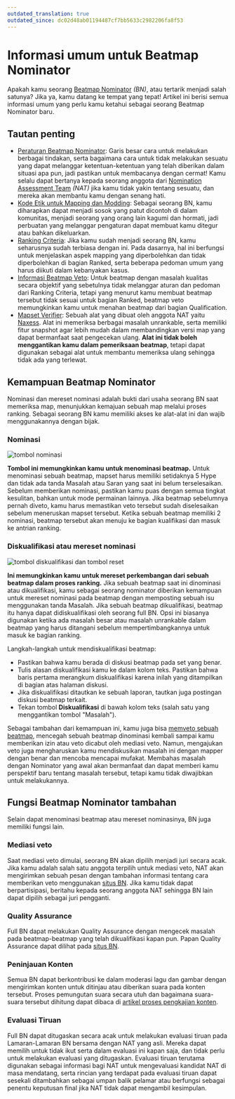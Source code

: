 ```yaml
---
outdated_translation: true
outdated_since: dc02d48ab01194487cf7bb5633c2982206fa8f53
---
```


# Informasi umum untuk Beatmap Nominator

Apakah kamu seorang [Beatmap Nominator](/wiki/People/The_Team/Beatmap_Nominators) *(BN)*, atau tertarik menjadi salah satunya? Jika ya, kamu datang ke tempat yang tepat! Artikel ini berisi semua informasi umum yang perlu kamu ketahui sebagai seorang Beatmap Nominator baru.

## Tautan penting

- [Peraturan Beatmap Nominator](/wiki/People/The_Team/Beatmap_Nominators/Rules): Garis besar cara untuk melakukan berbagai tindakan, serta bagaimana cara untuk tidak melakukan sesuatu yang dapat melanggar ketentuan-ketentuan yang telah diberikan dalam situasi apa pun, jadi pastikan untuk membacanya dengan cermat! Kamu selalu dapat bertanya kepada seorang anggota dari [Nomination Assessment Team](/wiki/People/The_Team/Nomination_Assessment_Team) *(NAT)* jika kamu tidak yakin tentang sesuatu, dan mereka akan membantu kamu dengan senang hati.
- [Kode Etik untuk Mapping dan Modding](/wiki/Rules/Code_of_Conduct_for_Modding_and_Mapping): Sebagai seorang BN, kamu diharapkan dapat menjadi sosok yang patut dicontoh di dalam komunitas, menjadi seorang yang orang lain kagumi dan hormati, jadi perbuatan yang melanggar pengaturan dapat membuat kamu ditegur atau bahkan dikeluarkan.
- [Ranking Criteria](/wiki/Ranking_Criteria): Jika kamu sudah menjadi seorang BN, kamu seharusnya sudah terbiasa dengan ini. Pada dasarnya, hal ini berfungsi untuk menjelaskan aspek mapping yang diperbolehkan dan tidak diperbolehkan di bagian Ranked, serta beberapa pedoman umum yang harus diikuti dalam kebanyakan kasus.
- [Informasi Beatmap Veto](/wiki/People/The_Team/Beatmap_Nominators/Beatmap_Veto): Untuk beatmap dengan masalah kualitas secara objektif yang sebetulnya tidak melanggar aturan dan pedoman dari Ranking Criteria, tetapi yang menurut kamu membuat beatmap tersebut tidak sesuai untuk bagian Ranked, beatmap veto memungkinkan kamu untuk menahan beatmap dari bagian Qualification.
- [Mapset Verifier](https://osu.ppy.sh/community/forums/topics/943895): Sebuah alat yang dibuat oleh anggota NAT yaitu [Naxess](https://osu.ppy.sh/users/8129817). Alat ini memeriksa berbagai masalah unrankable, serta memiliki fitur snapshot agar lebih mudah dalam membandingkan versi map yang dapat bermanfaat saat pengecekan ulang. **Alat ini tidak boleh menggantikan kamu dalam pemeriksaan beatmap**, tetapi dapat digunakan sebagai alat untuk membantu memeriksa ulang sehingga tidak ada yang terlewat.

## Kemampuan Beatmap Nominator

Nominasi dan mereset nominasi adalah bukti dari usaha seorang BN saat memeriksa map, menunjukkan kemajuan sebuah map melalui proses ranking. Sebagai seorang BN kamu memiliki akses ke alat-alat ini dan wajib menggunakannya dengan bijak.

### Nominasi

![tombol nominasi](img/nominate_id.png)

**Tombol ini memungkinkan kamu untuk menominasi beatmap.** Untuk menominasi sebuah beatmap, mapset harus memiliki setidaknya 5 Hype dan tidak ada tanda Masalah atau Saran yang saat ini belum terselesaikan. Sebelum memberikan nominasi, pastikan kamu puas dengan semua tingkat kesulitan, bahkan untuk mode permainan lainnya. Jika beatmap sebelumnya pernah diveto, kamu harus memastikan veto tersebut sudah diselesaikan sebelum meneruskan mapset tersebut. Ketika sebuah beatmap memiliki 2 nominasi, beatmap tersebut akan menuju ke bagian kualifikasi dan masuk ke antrian ranking.

### Diskualifikasi atau mereset nominasi

![tombol diskualifikasi dan tombol reset](img/reset_dq_id.png)

**Ini memungkinkan kamu untuk mereset perkembangan dari sebuah beatmap dalam proses ranking.** Jika sebuah beatmap saat ini dinominasi atau dikualifikasi, kamu sebagai seorang nominator diberikan kemampuan untuk mereset nominasi pada beatmap dengan memposting sebuah isu menggunakan tanda Masalah. Jika sebuah beatmap dikualifikasi, beatmap itu hanya dapat didiskualifikasi oleh seorang full BN. Opsi ini biasanya digunakan ketika ada masalah besar atau masalah unrankable dalam beatmap yang harus ditangani sebelum mempertimbangkannya untuk masuk ke bagian ranking.

Langkah-langkah untuk mendiskualifikasi beatmap:

- Pastikan bahwa kamu berada di diskusi beatmap pada set yang benar.
- Tulis alasan diskualifikasi kamu ke dalam kolom teks. Pastikan bahwa baris pertama merangkum diskualifikasi karena inilah yang ditampilkan di bagian atas halaman diskusi.
- Jika diskualifikasi ditautkan ke sebuah laporan, tautkan juga postingan diskusi beatmap terkait.
- Tekan tombol **Diskualifikasi** di bawah kolom teks (salah satu yang menggantikan tombol "Masalah").

Sebagai tambahan dari kemampuan ini, kamu juga bisa [memveto sebuah beatmap](/wiki/People/The_Team/Beatmap_Nominators/Beatmap_Veto), mencegah sebuah beatmap dinominasi kembali sampai kamu memberikan izin atau veto dicabut oleh mediasi veto. Namun, mengajukan veto juga mengharuskan kamu mendiskusikan masalah ini dengan mapper dengan benar dan mencoba mencapai mufakat. Membahas masalah dengan Nominator yang awal akan bermanfaat dan dapat memberi kamu perspektif baru tentang masalah tersebut, tetapi kamu tidak diwajibkan untuk melakukannya.

## Fungsi Beatmap Nominator tambahan

Selain dapat menominasi beatmap atau mereset nominasinya, BN juga memiliki fungsi lain.

### Mediasi veto

Saat mediasi veto dimulai, seorang BN akan dipilih menjadi juri secara acak. Jika kamu adalah salah satu anggota terpilih untuk mediasi veto, NAT akan mengirimkan sebuah pesan dengan tambahan informasi tentang cara memberikan veto menggunakan [situs BN](http://bn.mappersguild.com). Jika kamu tidak dapat berpartisipasi, beritahu kepada seorang anggota NAT sehingga BN lain dapat dipilih sebagai juri pengganti.

### Quality Assurance

Full BN dapat melakukan Quality Assurance dengan mengecek masalah pada beatmap-beatmap yang telah dikualifikasi kapan pun. Papan Quality Assurance dapat dilihat pada [situs BN](https://bn.mappersguild.com/qualityassurance).

### Peninjauan Konten

Semua BN dapat berkontribusi ke dalam moderasi lagu dan gambar dengan mengirimkan konten untuk ditinjau atau diberikan suara pada konten tersebut. Proses pemungutan suara secara utuh dan bagaimana suara-suara tersebut dihitung dapat dibaca di [artikel proses pengkajian konten](/wiki/Rules/Content_Voting_Process).

### Evaluasi Tiruan

Full BN dapat ditugaskan secara acak untuk melakukan evaluasi tiruan pada Lamaran-Lamaran BN bersama dengan NAT yang asli. Mereka dapat memilih untuk tidak ikut serta dalam evaluasi ini kapan saja, dan tidak perlu untuk melakukan evaluasi yang ditugaskan. Evaluasi tiruan terutama digunakan sebagai informasi bagi NAT untuk mengevaluasi kandidat NAT di masa mendatang, serta rincian yang terdapat pada evaluasi tiruan dapat sesekali ditambahkan sebagai umpan balik pelamar atau berfungsi sebagai penentu keputusan final jika NAT tidak dapat mengambil kesimpulan.
